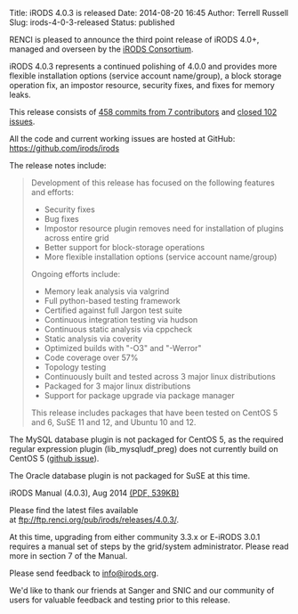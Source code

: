 Title: iRODS 4.0.3 is released
Date: 2014-08-20 16:45
Author: Terrell Russell
Slug: irods-4-0-3-released
Status: published

RENCI is pleased to announce the third point release of iRODS 4.0+,
managed and overseen by the [iRODS
Consortium](http://irods-consortium.org/).

iRODS 4.0.3 represents a continued polishing of 4.0.0 and provides more
flexible installation options (service account name/group), a block
storage operation fix, an impostor resource, security fixes, and fixes
for memory leaks.

This release consists of [458 commits from 7
contributors](https://github.com/irods/irods/compare/4.0.2...4.0.3) and
[closed 102
issues](https://github.com/irods/irods/issues?q=milestone%3A4.0.3+is%3Aclosed).

All the code and current working issues are hosted at GitHub:
<https://github.com/irods/irods>

The release notes include:

> Development of this release has focused on the following features and
> efforts:
>
> -   Security fixes
> -   Bug fixes
> -   Impostor resource plugin removes need for installation of plugins
>     across entire grid
> -   Better support for block-storage operations
> -   More flexible installation options (service account name/group)
>
> Ongoing efforts include:
>
> -   Memory leak analysis via valgrind
> -   Full python-based testing framework
> -   Certified against full Jargon test suite
> -   Continuous integration testing via hudson
> -   Continuous static analysis via cppcheck
> -   Static analysis via coverity
> -   Optimized builds with "-O3" and "-Werror"
> -   Code coverage over 57%
> -   Topology testing
> -   Continuously built and tested across 3 major linux distributions
> -   Packaged for 3 major linux distributions
> -   Support for package upgrade via package manager
>
> This release includes packages that have been tested on CentOS 5 and
> 6, SuSE 11 and 12, and Ubuntu 10 and 12.

The MySQL database plugin is not packaged for CentOS 5, as the required
regular expression plugin (lib\_mysqludf\_preg) does not currently build
on CentOS 5 ([github
issue](https://github.com/mysqludf/lib_mysqludf_preg/issues/13)).

The Oracle database plugin is not packaged for SuSE at this time.

iRODS Manual (4.0.3), Aug 2014 [(PDF,
539KB)]({filename}/uploads/2014/08/irods-manual-4.0.3.pdf)

Please find the latest files available
at <ftp://ftp.renci.org/pub/irods/releases/4.0.3/>.

At this time, upgrading from either community 3.3.x or E-iRODS 3.0.1
requires a manual set of steps by the grid/system administrator. Please
read more in section 7 of the Manual.

Please send feedback to <info@irods.org>.

We'd like to thank our friends at Sanger and SNIC and our community of
users for valuable feedback and testing prior to this release.
